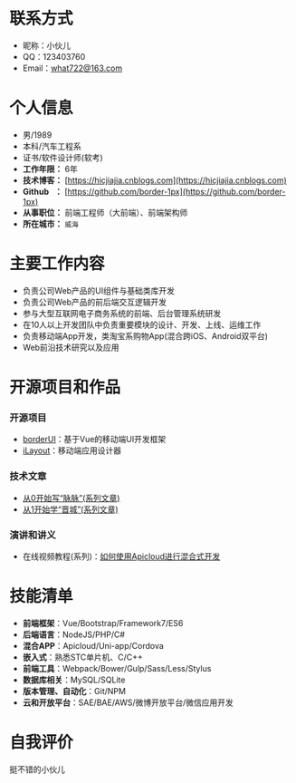 
# 联系方式
- 昵称：小伙儿
- QQ：123403760
- Email：what722@163.com 


# 个人信息
 - 男/1989 
 - 本科/汽车工程系
 - 证书/软件设计师(软考)
 - **工作年限：** 6年
 - **技术博客：** [https://hicjiajia.cnblogs.com](https://hicjiajia.cnblogs.com)
 -  **Github &nbsp;&nbsp;：** [https://github.com/border-1px](https://github.com/border-1px)
 - **从事职位：**  前端工程师（大前端）、前端架构师
 - **所在城市：** ```威海```

# 主要工作内容
- 负责公司Web产品的UI组件与基础类库开发
- 负责公司Web产品的前后端交互逻辑开发
- 参与大型互联网电子商务系统的前端、后台管理系统研发
- 在10人以上开发团队中负责重要模块的设计、开发、上线、运维工作
- 负责移动端App开发，类淘宝系购物App(混合跨iOS、Android双平台)
- Web前沿技术研究以及应用

  
# 开源项目和作品
### 开源项目

- [borderUI](https://github.com/border-1px/borderUI)：基于Vue的移动端UI开发框架
- [iLayout](https://github.com/border-1px/iLayout)：移动端应用设计器

### 技术文章
- [ 从0开始写“脉脉”(系列文章)](https://community.apicloud.com/bbs/thread-408-1-21.html)
- [ 从1开始学“晋城”(系列文章)](https://community.apicloud.com/bbs/thread-786-1-39.html) 

### 演讲和讲义
- 在线视频教程(系列)：[如何使用Apicloud进行混合式开发](http://share.polyv.net/front/video/preview?vid=cd1fca16285c436973a27313caef3d91_c)

    
    
    
# 技能清单

- **前端框架**：Vue/Bootstrap/Framework7/ES6
- **后端语言**：NodeJS/PHP/C#
- **混合APP**：Apicloud/Uni-app/Cordova
- **嵌入式**：熟悉STC单片机、C/C++
- **前端工具**：Webpack/Bower/Gulp/Sass/Less/Stylus
- **数据库相关**：MySQL/SQLite
- **版本管理、自动化**：Git/NPM
- **云和开放平台**：SAE/BAE/AWS/微博开放平台/微信应用开发



# 自我评价
挺不错的小伙儿